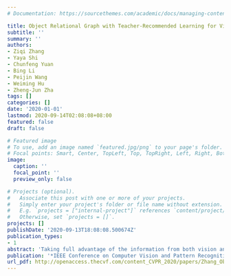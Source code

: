 ```yaml
---
# Documentation: https://sourcethemes.com/academic/docs/managing-content/

title: Object Relational Graph with Teacher-Recommended Learning for Video Captioning
subtitle: ''
summary: ''
authors:
- Ziqi Zhang
- Yaya Shi
- Chunfeng Yuan
- Bing Li
- Peijin Wang
- Weiming Hu
- Zheng-Jun Zha
tags: []
categories: []
date: '2020-01-01'
lastmod: 2020-09-14T02:08:08+08:00
featured: false
draft: false

# Featured image
# To use, add an image named `featured.jpg/png` to your page's folder.
# Focal points: Smart, Center, TopLeft, Top, TopRight, Left, Right, BottomLeft, Bottom, BottomRight.
image:
  caption: ''
  focal_point: ''
  preview_only: false

# Projects (optional).
#   Associate this post with one or more of your projects.
#   Simply enter your project's folder or file name without extension.
#   E.g. `projects = ["internal-project"]` references `content/project/deep-learning/index.md`.
#   Otherwise, set `projects = []`.
projects: []
publishDate: '2020-09-13T18:08:08.500674Z'
publication_types:
- 1
abstract: 'Taking full advantage of the information from both vision and language is critical for the video captioning task. Existing models lack adequate visual representation due to the neglect of interaction between object, and sufficient training for content-related words due to long-tailed problems. In this paper, we propose a complete video captioning system including both a novel model and an effective training strategy. Specifically, we propose an object relational graph (ORG) based encoder, which captures more detailed interaction features to enrich visual representation. Meanwhile, we design a teacher-recommended learning (TRL) method to make full use of the successful external language model (ELM) to integrate the abundant linguistic knowledge into the caption model. The ELM generates more semantically similar word proposals which extend the groundtruth words used for training to deal with the long-tailed problem. Experimental evaluations on three benchmarks: MSVD, MSR-VTT and VATEX show the proposed ORG-TRL system achieves state-of-the-art performance. Extensive ablation studies and visualizations illustrate the effectiveness of our system.'
publication: '*IEEE Conference on Computer Vision and Pattern Recognition (CVPR)*'
url_pdf: http://openaccess.thecvf.com/content_CVPR_2020/papers/Zhang_Object_Relational_Graph_With_Teacher-Recommended_Learning_for_Video_Captioning_CVPR_2020_paper.pdf
---
```

